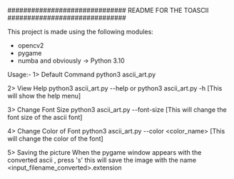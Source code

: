 ##############################
    README FOR THE TOASCII 
##############################

This project is made using the following modules:
- opencv2
- pygame
- numba
and
obviously -> Python 3.10

Usage:-
1> Default Command
        python3 ascii_art.py <input-file> 

2> View Help
        python3 ascii_art.py --help or python3 ascii_art.py -h
        [This will show the help menu]

3> Change Font Size
        python3 ascii_art.py --font-size <size>
        [This will change the font size of the ascii font]

4> Change Color of Font
        python3 ascii_art.py --color <color_name>
        [This will change the color of the font]

5> Saving the picture
        When the pygame window appears with the converted ascii ,
        press 's' this will save the image with the name <input_filename_converted>.extension
